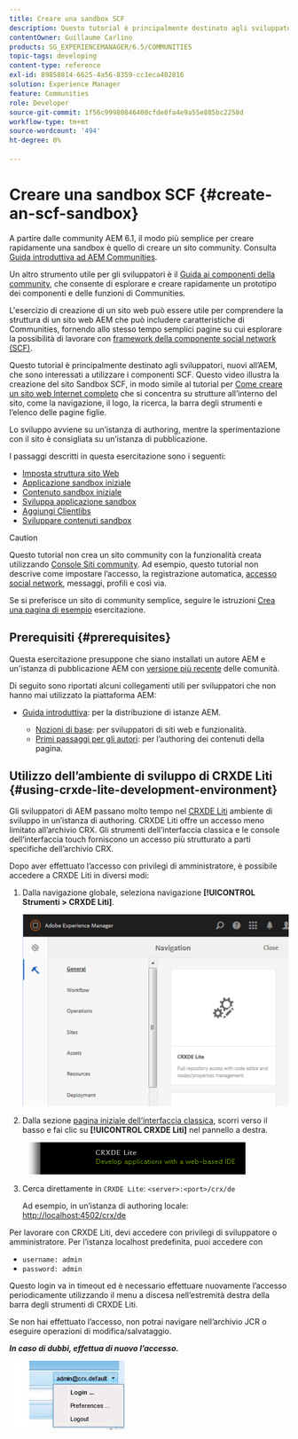 ```yaml
---
title: Creare una sandbox SCF
description: Questo tutorial è principalmente destinato agli sviluppatori, nuovi all’AEM, che sono interessati a utilizzare i componenti SCF. Questo video illustra come creare un sito Sandbox SCF
contentOwner: Guillaume Carlino
products: SG_EXPERIENCEMANAGER/6.5/COMMUNITIES
topic-tags: developing
content-type: reference
exl-id: 89858814-6625-4a56-8359-cc1eca402816
solution: Experience Manager
feature: Communities
role: Developer
source-git-commit: 1f56c99980846400cfde8fa4e9a55e885bc2258d
workflow-type: tm+mt
source-wordcount: '494'
ht-degree: 0%

---
```


# Creare una sandbox SCF  {#create-an-scf-sandbox}

A partire dalle community AEM 6.1, il modo più semplice per creare rapidamente una sandbox è quello di creare un sito community. Consulta [Guida introduttiva ad AEM Communities](getting-started.md).

Un altro strumento utile per gli sviluppatori è il [Guida ai componenti della community](components-guide.md), che consente di esplorare e creare rapidamente un prototipo dei componenti e delle funzioni di Communities.

L&#39;esercizio di creazione di un sito web può essere utile per comprendere la struttura di un sito web AEM che può includere caratteristiche di Communities, fornendo allo stesso tempo semplici pagine su cui esplorare la possibilità di lavorare con [framework della componente social network (SCF)](scf.md).

Questo tutorial è principalmente destinato agli sviluppatori, nuovi all’AEM, che sono interessati a utilizzare i componenti SCF. Questo video illustra la creazione del sito Sandbox SCF, in modo simile al tutorial per [Come creare un sito web Internet completo](../../help/sites-developing/website.md) che si concentra su strutture all’interno del sito, come la navigazione, il logo, la ricerca, la barra degli strumenti e l’elenco delle pagine figlie.

Lo sviluppo avviene su un’istanza di authoring, mentre la sperimentazione con il sito è consigliata su un’istanza di pubblicazione.

I passaggi descritti in questa esercitazione sono i seguenti:

* [Imposta struttura sito Web](setup-website.md)
* [Applicazione sandbox iniziale](initial-app.md)
* [Contenuto sandbox iniziale](initial-content.md)
* [Sviluppa applicazione sandbox](develop-app.md)
* [Aggiungi Clientlibs](add-clientlibs.md)
* [Sviluppare contenuti sandbox](develop-content.md)

>[!CAUTION]
>
>Questo tutorial non crea un sito community con la funzionalità creata utilizzando [Console Siti community](sites-console.md). Ad esempio, questo tutorial non descrive come impostare l’accesso, la registrazione automatica, [accesso social network](social-login.md), messaggi, profili e così via.
>
>Se si preferisce un sito di community semplice, seguire le istruzioni [Crea una pagina di esempio](create-sample-page.md) esercitazione.

## Prerequisiti {#prerequisites}

Questa esercitazione presuppone che siano installati un autore AEM e un&#39;istanza di pubblicazione AEM con [versione più recente](deploy-communities.md#latest-releases) delle comunità.

Di seguito sono riportati alcuni collegamenti utili per sviluppatori che non hanno mai utilizzato la piattaforma AEM:

* [Guida introduttiva](../../help/sites-deploying/deploy.md#getting-started): per la distribuzione di istanze AEM.

   * [Nozioni di base](../../help/sites-developing/the-basics.md): per sviluppatori di siti web e funzionalità.
   * [Primi passaggi per gli autori](../../help/sites-authoring/first-steps.md): per l’authoring dei contenuti della pagina.

## Utilizzo dell’ambiente di sviluppo di CRXDE Liti {#using-crxde-lite-development-environment}

Gli sviluppatori di AEM passano molto tempo nel [CRXDE Liti](../../help/sites-developing/developing-with-crxde-lite.md) ambiente di sviluppo in un’istanza di authoring. CRXDE Liti offre un accesso meno limitato all’archivio CRX. Gli strumenti dell’interfaccia classica e le console dell’interfaccia touch forniscono un accesso più strutturato a parti specifiche dell’archivio CRX.

Dopo aver effettuato l’accesso con privilegi di amministratore, è possibile accedere a CRXDE Liti in diversi modi:

1. Dalla navigazione globale, seleziona navigazione **[!UICONTROL Strumenti > CRXDE Liti]**.

   ![crxde-lite](assets/tools-crxde.png)

2. Dalla sezione [pagina iniziale dell’interfaccia classica](http://localhost:4502/welcome.html), scorri verso il basso e fai clic su **[!UICONTROL CRXDE Liti]** nel pannello a destra.

   ![classic-ui-crxde](assets/classic-ui-crxde.png)

3. Cerca direttamente in `CRXDE Lite`: `<server>:<port>/crx/de`

   Ad esempio, in un’istanza di authoring locale: [http://localhost:4502/crx/de](http://localhost:4502/crx/de)

Per lavorare con CRXDE Liti, devi accedere con privilegi di sviluppatore o amministratore. Per l’istanza localhost predefinita, puoi accedere con

* `username: admin`
* `password: admin`


Questo login va in timeout ed è necessario effettuare nuovamente l’accesso periodicamente utilizzando il menu a discesa nell’estremità destra della barra degli strumenti di CRXDE Liti.

Se non hai effettuato l’accesso, non potrai navigare nell’archivio JCR o eseguire operazioni di modifica/salvataggio.

***In caso di dubbi, effettua di nuovo l’accesso.***

![riaccedi](assets/relogin.png)
